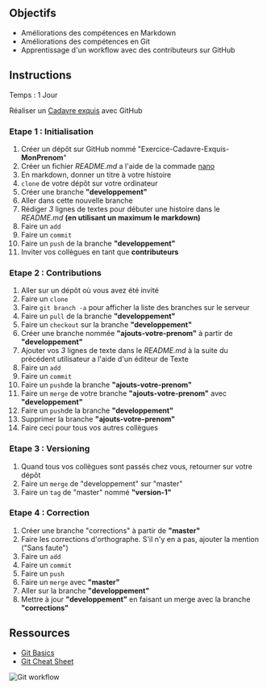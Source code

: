 ## Objectifs

- Améliorations des compétences en Markdown
- Améliorations des compétences en Git
- Apprentissage d'un workflow avec des contributeurs sur GitHub

## Instructions

Temps : 1 Jour

Réaliser un [Cadavre exquis](https://fr.wikipedia.org/wiki/Cadavre_exquis_(jeu)) avec GitHub

### Etape 1 : Initialisation
1. Créer un dépôt sur GitHub nommé "Exercice-Cadavre-Exquis-__MonPrenom__"
1. Créer un fichier *README.md* a l'aide de la commade [nano](https://doc.ubuntu-fr.org/nano)
1. En markdown, donner un titre à votre histoire
1. `clone` de votre dépôt sur votre ordinateur
1. Créer une branche __"developpement"__
1. Aller dans cette nouvelle branche
1. Rédiger *3* lignes de textes pour débuter une histoire dans le *README.md* __(en utilisant un maximum le markdown)__
1. Faire un `add`
1. Faire un `commit`
1. Faire un `push` de la branche __"developpement"__
1. Inviter vos collègues en tant que __contributeurs__

### Etape 2 : Contributions
1. Aller sur un dépôt où vous avez été invité
1. Faire un `clone`
1. Faire `git branch -a` pour afficher la liste des branches sur le serveur
1. Faire un `pull` de la branche __"developpement"__
1. Faire un `checkout` sur la branche __"developpement"__
1. Créer une branche nommée __"ajouts-votre-prenom"__ à partir de __"developpement"__
1. Ajouter vos *3* lignes de texte dans le *README.md* à la suite du précédent utilisateur a l'aide d'un éditeur de Texte
1. Faire un `add`
1. Faire un `commit` 
1. Faire un `push`de la branche  __"ajouts-votre-prenom"__
1. Faire un `merge` de votre branche __"ajouts-votre-prenom"__ avec __"developpement"__
1. Faire un `push`de la branche  __"developpement"__
1. Supprimer la branche __"ajouts-votre-prenom"__
1. Faire ceci pour tous vos autres collègues

### Etape 3 : Versioning
1. Quand tous vos collègues sont passés chez vous, retourner sur votre dépôt
1. Faire un `merge` de "developpement" sur "master"
1. Faire un `tag` de "master" nommé __"version-1"__

### Etape 4 : Correction
1. Créer une branche "corrections" à partir de __"master"__
1. Faire les corrections d'orthographe. S'il n'y en a pas, ajouter la mention ("Sans faute")
1. Faire un `add`
1. Faire un `commit` 
1. Faire un `push`
1. Faire un `merge` avec __"master"__
1. Aller sur la branche __"developpement"__
1. Mettre à jour __"developpement"__ en faisant un merge avec la branche __"corrections"__

## Ressources

- [Git Basics](https://rogerdudler.github.io/git-guide/index.fr.html)
- [Git Cheat Sheet](https://rogerdudler.github.io/git-guide/files/git_cheat_sheet.pdf)

![Git workflow](http://blog.launchdarkly.com/wp-content/uploads/2016/07/Slide2.jpg)

